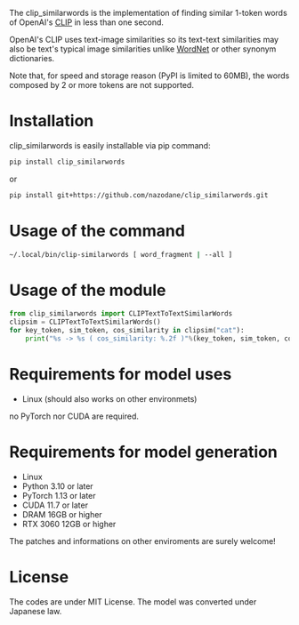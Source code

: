 The clip_similarwords is the implementation of finding similar 1-token words of OpenAI's [CLIP](https://github.com/openai/CLIP) in less than one second. 

OpenAI's CLIP uses text-image similarities so its text-text similarities may also be text's typical image similarities unlike [WordNet](https://en.wikipedia.org/wiki/WordNet) or other synonym dictionaries.

Note that, for speed and storage reason (PyPI is limited to 60MB), the words composed by 2 or more tokens are not supported. 

Installation
============
clip_similarwords is easily installable via pip command:
```bash
pip install clip_similarwords
```
or
```bash
pip install git+https://github.com/nazodane/clip_similarwords.git
```

Usage of the command
====================
```bash
~/.local/bin/clip-similarwords [ word_fragment | --all ]
```

Usage of the module
===================
```python
from clip_similarwords import CLIPTextToTextSimilarWords
clipsim = CLIPTextToTextSimilarWords()
for key_token, sim_token, cos_similarity in clipsim("cat"):
    print("%s -> %s ( cos_similarity: %.2f )"%(key_token, sim_token, cos_similarity))
```

Requirements for model uses
===========================
* Linux (should also works on other environmets)

no PyTorch nor CUDA are required.

Requirements for model generation
=================================
* Linux
* Python 3.10 or later
* PyTorch 1.13 or later
* CUDA 11.7 or later
* DRAM 16GB or higher
* RTX 3060 12GB or higher

The patches and informations on other enviroments are surely welcome!

License
=======
The codes are under MIT License. The model was converted under Japanese law.

